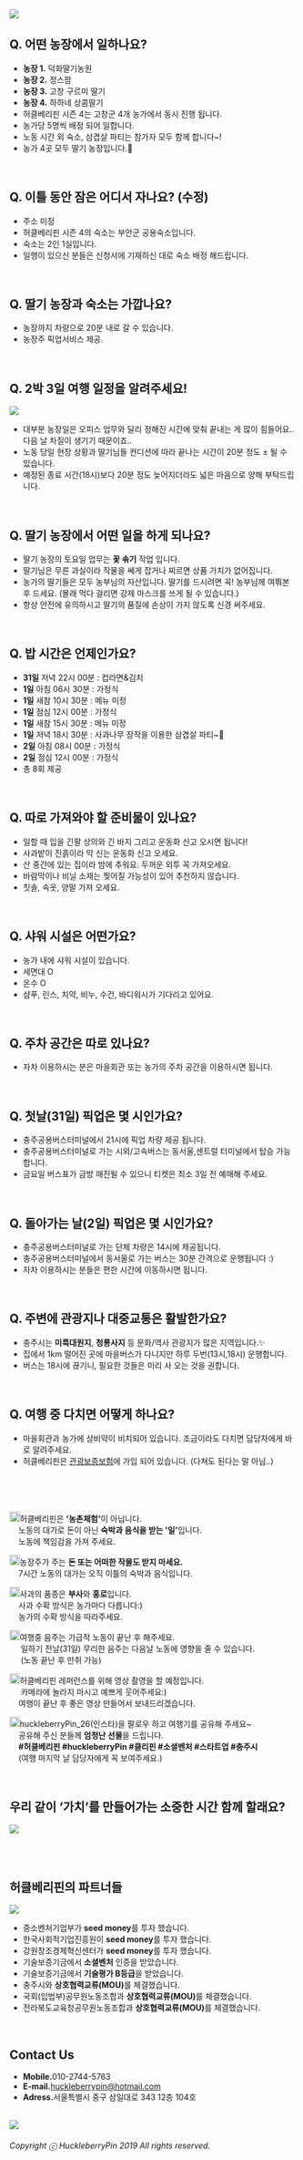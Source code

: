 <img src="https://raw.githubusercontent.com/SUWANKIM/ReadMe_season4/master/gochang.png">

<br>

## Q. 어떤 농장에서 일하나요? 
- <b>농장 1.</b> 덕화딸기농원
- <b>농장 2.</b> 정스팜
- <b>농장 3.</b> 고창 구르미 딸기
- <b>농장 4.</b> 하하네 상콤딸기
- 허클베리핀 시즌 4는 고창군 4개 농가에서 동시 진행 됩니다.
- 농가당 5명씩 배정 되어 일합니다.
- 노동 시간 외 숙소, 삼겹살 파티는 참가자 모두 함께 합니다~!
- 농가 4곳 모두 딸기 농장입니다.🍓

<br>

## Q. 이틀 동안 잠은 어디서 자나요? (수정)
- 주소 미정
- 허클베리핀 시즌 4의 숙소는 부안군 공용숙소입니다.
- 숙소는 2인 1실입니다.
- 일행이 있으신 분들은 신청서에 기재하신 대로 숙소 배정 해드립니다.

<br>

## Q. 딸기 농장과 숙소는 가깝나요?

- 농장까지 차량으로 20분 내로 갈 수 있습니다.
- 농장주 픽업서비스 제공.

<br>

## Q. 2박 3일 여행 일정을 알려주세요!

<img src="https://raw.githubusercontent.com/SUWANKIM/ReadMe_season2/master/processsssfinnnn.png">

- 대부분 농장일은 오피스 업무와 달리 정해진 시간에 맞춰 끝내는 게 많이 힘들어요.. 다음 날 차질이 생기기 때문이죠..
- 노동 당일 현장 상황과 딸기님들 컨디션에 따라 끝나는 시간이 20분 정도 ± 될 수 있습니다.
- 예정된 종료 시간(18시)보다 20분 정도 늦어지더라도 넓은 마음으로 양해 부탁드립니다. 

<br>

## Q. 딸기 농장에서 어떤 일을 하게 되나요?
 
- 딸기 농장의 토요일 업무는 <b>꽃 솎기</b> 작업 입니다.<br> 
- 딸기님은 무른 과실이라 작물을 쎄게 잡거나 찌르면 상품 가치가 없어집니다.
- 농가의 딸기들은 모두 농부님의 자산입니다. 딸기를 드시려면 꼭! 농부님께 여쭤본 후 드세요. (몰래 먹다 걸리면 강제 마스크를 쓰게 될 수 있습니다.) 
- 항상 안전에 유의하시고 딸기의 품질에 손상이 가지 않도록 신경 써주세요.

<br>

## Q. 밥 시간은 언제인가요? 

- <b>31일</b>  저녁 22시 00분 : 컵라면&김치
- <b>1일</b>  아침 06시 30분 : 가정식
- <b>1일</b>  새참 10시 30분 : 메뉴 미정
- <b>1일</b>  점심 12시 00분 : 가정식
- <b>1일</b>  새참 15시 30분 : 메뉴 미정
- <b>1일</b>  저녁 18시 30분 : 사과나무 장작을 이용한 삼겹살 파티~🥓
- <b>2일</b> 아침 08시 00분 : 가정식
- <b>2일</b> 점심 12시 00분 : 가정식
- 총 8회 제공

<br>

## Q. 따로 가져와야 할 준비물이 있나요?

- 일할 때 입을 긴팔 상의와 긴 바지 그리고 운동화 신고 오시면 됩니다!
- 사과밭이 진흙이라 막 신는 운동화 신고 오세요.
- 산 중간에 있는 집이라 밤에 추워요. 두꺼운 외투 꼭 가져오세요.
- 바람막이나 비닐 소재는 찢어질 가능성이 있어 추천하지 않습니다.
- 칫솔, 속옷, 양말 가져 오세요.

<br>

## Q. 샤워 시설은 어떤가요?

- 농가 내에 샤워 시설이 있습니다.
- 세면대 O
- 온수 O
- 샴푸, 린스, 치약, 비누, 수건, 바디워시가 기다리고 있어요.

<br>

## Q. 주차 공간은 따로 있나요?

- 자차 이용하시는 분은 마을회관 또는 농가의 주차 공간을 이용하시면 됩니다.

<br>

## Q. 첫날(31일) 픽업은 몇 시인가요?

- 충주공용버스터미널에서 21시에 픽업 차량 제공 됩니다.
- 충주공용버스터미널로 가는 시외/고속버스는 동서울,센트럴 터미널에서 탑승 가능합니다.
- 금요일 버스표가 금방 매진될 수 있으니 티켓은 최소 3일 전 예매해 주세요.

<br>

## Q. 돌아가는 날(2일) 픽업은 몇 시인가요?

- 충주공용버스터미널로 가는 단체 차량은 14시에 제공됩니다.
- 충주공용버스터미널에서 동서울로 가는 버스는 30분 간격으로 운행됩니다 :)
- 자차 이용하시는 분들은 편한 시간에 이동하시면 됩니다.

<br>

## Q. 주변에 관광지나 대중교통은 활발한가요?

- 충주시는 <b>미륵대원지</b>, <b>청룡사지</b> 등 문화/역사 관광지가 많은 지역입니다.✨
- 집에서 1km 떨어진 곳에 마을버스가 다니지만 하루 두번(13시,18시) 운행합니다. 
- 버스는 18시에 끊기니, 필요한 것들은 미리 사 오는 것을 권합니다.

<br>

## Q. 여행 중 다치면 어떻게 하나요?

- 마을회관과 농가에 상비약이 비치되어 있습니다. 조금이라도 다치면 담당자에게 바로 알려주세요.
- 허클베리핀은 [관광보증보험](https://raw.githubusercontent.com/SUWANKIM/ReadMe/master/insurance.png)에 가입 되어 있습니다. (다쳐도 된다는 말 아님..)

<br>
<br>
<br>

<p><img src="https://raw.githubusercontent.com/SUWANKIM/ReadMe/master/pin.jpg" alt="라라라" 
        width="18" height="18">허클베리핀은 <b>'농촌체험'</b>이 아닙니다. <br>&nbsp;&nbsp;&nbsp;&nbsp;노동의 대가로 돈이 아닌 <b>숙박과 음식을 받는 '일'</b>입니다. <br>&nbsp;&nbsp;&nbsp;&nbsp;노동에 책임감을 가져 주세요.</p>



<p><img src="https://raw.githubusercontent.com/SUWANKIM/ReadMe/master/pin.jpg" alt="라라라" 
        width="18" height="18">농장주가 주는 <b>돈 또는 어떠한 작물도 받지 마세요.</b> <br>&nbsp;&nbsp;&nbsp;&nbsp;7시간 노동의 대가는 오직 이틀의 숙박과 음식입니다.</p>
        


<p><img src="https://raw.githubusercontent.com/SUWANKIM/ReadMe/master/pin.jpg" alt="라라라" 
        width="18" height="18">사과의 품종은 <b>부사</b>와 <b>홍로</b>입니다.<br>&nbsp;&nbsp;&nbsp;&nbsp;사과 수확 방식은 농가마다 다릅니다:)<br>&nbsp;&nbsp;&nbsp;&nbsp;농가의 수확 방식을 따라주세요.</p>

<p><img src="https://raw.githubusercontent.com/SUWANKIM/ReadMe/master/pin.jpg" alt="라라라" 
        width="18" height="18">여행중 음주는 가급적 노동이 끝난 후 해주세요. <br>&nbsp;&nbsp;&nbsp;&nbsp; 일하기 전날(31일) 무리한 음주는 다음날 노동에 영향을 줄 수 있습니다. <br>&nbsp;&nbsp;&nbsp;&nbsp; (노동 끝난 후 만취 가능) </p>
        
        
<p><img src="https://raw.githubusercontent.com/SUWANKIM/ReadMe/master/pin.jpg" alt="라라라" 
        width="18" height="18">허클베리핀 레퍼런스를 위해 영상 촬영을 할 예정입니다.<br>&nbsp;&nbsp;&nbsp;&nbsp; 카메라에 놀라지 마시고 예쁘게 웃어주세요:) <br>&nbsp;&nbsp;&nbsp;&nbsp;여행이 끝난 후 좋은 영상 만들어서 보내드리겠습니다.</p>
        

<p><img src="https://raw.githubusercontent.com/SUWANKIM/ReadMe/master/pin.jpg" alt="라라라" 
       width="18" height="18">huckleberryPin_26(인스타)을 팔로우 하고 여행기를 공유해 주세요~<br>&nbsp;&nbsp;&nbsp;&nbsp;공유해 주신 분들께 <b>엄청난 선물</b>을 드립니다.<br>&nbsp;&nbsp;&nbsp;&nbsp;<b>#허클베리핀 #huckleberryPin #클리핀 #소셜벤처 #스타트업 #충주시</b><br>&nbsp;&nbsp;&nbsp;&nbsp;(여행 마지막 날 담당자에게 꼭 보여주세요.)</p>        


<br>


## 우리 같이 ‘가치’를 만들어가는 소중한 시간 함께 할래요?

<img src="https://raw.githubusercontent.com/SUWANKIM/ReadMe_season2/master/catchp.png">


<br><br>


## 허클베리핀의 파트너들

<img src="https://raw.githubusercontent.com/SUWANKIM/ReadMe_season2/master/logooooooo.png">

- 중소벤처기업부가 <b>seed money</b>를 투자 했습니다.<br>
- 한국사회적기업진흥원이 <b>seed money</b>를 투자 했습니다.<br>
- 강원창조경제혁신센터가 <b>seed money</b>를 투자 했습니다.<br>
- 기술보증기금에서 <b>소셜벤처</b> 인증을 받았습니다.<br>
- 기술보증기금에서 <b>기술평가 B등급</b>을 받았습니다.<br>
- 충주시와 <b>상호협력교류(MOU)</b>를 체결했습니다.
- 국회(입법부)공무원노동조합과 <b>상호협력교류(MOU)</b>를 체결했습니다.
- 전라북도교육청공무원노동조합과 <b>상호협력교류(MOU)</b>를 체결했습니다.

<br>

## Contact Us

- <b>Mobile.</b>010-2744-5763
- <b>E-mail.</b>huckleberrypin@hotmail.com
- <b>Adress.</b>서울특별시 중구 삼일대로 343 12층 104호

<br>


<img src="https://raw.githubusercontent.com/SUWANKIM/ReadMe/master/under_pin.png">



<h6>Copyright ⓒ HuckleberryPin 2019 All rights reserved.</h6>
